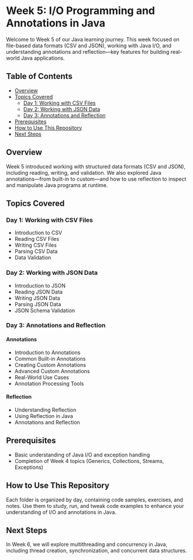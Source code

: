 # Week 5: I/O Programming and Annotations in Java

Welcome to Week 5 of our Java learning journey. This week focused on file-based data formats (CSV and JSON), working with Java I/O, and understanding annotations and reflection—key features for building real-world Java applications.

## Table of Contents

- [Overview](#overview)  
- [Topics Covered](#topics-covered)  
  - [Day 1: Working with CSV Files](#day-1-working-with-csv-files)  
  - [Day 2: Working with JSON Data](#day-2-working-with-json-data)  
  - [Day 3: Annotations and Reflection](#day-3-annotations-and-reflection)  
- [Prerequisites](#prerequisites)  
- [How to Use This Repository](#how-to-use-this-repository)  
- [Next Steps](#next-steps)  

## Overview

Week 5 introduced working with structured data formats (CSV and JSON), including reading, writing, and validation. We also explored Java annotations—from built-in to custom—and how to use reflection to inspect and manipulate Java programs at runtime.

## Topics Covered

### Day 1: Working with CSV Files

- Introduction to CSV  
- Reading CSV Files  
- Writing CSV Files  
- Parsing CSV Data  
- Data Validation  

### Day 2: Working with JSON Data

- Introduction to JSON  
- Reading JSON Data  
- Writing JSON Data  
- Parsing JSON Data  
- JSON Schema Validation  

### Day 3: Annotations and Reflection

#### Annotations

- Introduction to Annotations  
- Common Built-in Annotations  
- Creating Custom Annotations  
- Advanced Custom Annotations  
- Real-World Use Cases  
- Annotation Processing Tools  

#### Reflection

- Understanding Reflection  
- Using Reflection in Java  
- Annotations and Reflection  

## Prerequisites

- Basic understanding of Java I/O and exception handling  
- Completion of Week 4 topics (Generics, Collections, Streams, Exceptions)  

## How to Use This Repository

Each folder is organized by day, containing code samples, exercises, and notes. Use them to study, run, and tweak code examples to enhance your understanding of I/O and annotations in Java.

## Next Steps

In Week 6, we will explore multithreading and concurrency in Java, including thread creation, synchronization, and concurrent data structures.
